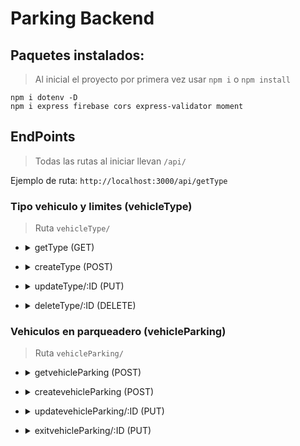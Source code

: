 # Parking Backend

## Paquetes instalados:

>Al inicial el proyecto por primera vez usar `npm i` o `npm install`

```
npm i dotenv -D
npm i express firebase cors express-validator moment
```

## EndPoints

>Todas las rutas al iniciar llevan `/api/`

Ejemplo de ruta: `http://localhost:3000/api/getType`

### Tipo vehiculo y limites (vehicleType)

>Ruta `vehicleType/`

- <details>
  <summary>getType (GET)</summary>

  ```sh
  Response ok:
  {
      ok: true,
      message: 'success',
      data: [
          {
              id: String,
              type_name: String,
              maximum_capacity: Number,
              current_capacity: Number
          },
          {
              id: String,
              type_name: String,
              maximum_capacity: Number,
              current_capacity: Number
          }
      ]
  }

  Response fail:
    {
        ok: false,
        message: 'fail'
    }
  ```
  
</details>

- <details>
  <summary>createType (POST)</summary>

  ```sh
  Body:
    {
        type_name: String,
        maximum_capacity: Number,
        current_capacity: Number
    }

  Response ok:
    {
        ok: true,
        message: 'success',
        data: {
            id: String,
            type_name: String,
            maximum_capacity: Number,
            current_capacity: Number
        }
    }

  Response fail:
    {
        ok: false,
        message: 'fail'
    }

  Response existe:
    {
      ok: true,
      message: "Ya esta registrado 'type_name'"
    }
  ```

</details>

- <details>
  <summary>updateType/:ID (PUT)</summary>

  ```sh
  Body:
    {
        maximum_capacity: Number
    }

  Response ok:
    {
        ok: true,
        message: 'success update'
    }

  Response fail:
    {
        ok: false,
        message: 'fail'
    }
  ```
  
</details>

- <details>
  <summary>deleteType/:ID (DELETE)</summary>

  ```sh
  Response ok:
    {
        ok: true,
        message: 'success delete'
    }

  Response fail:
    {
        ok: false,
        message: 'fail'
    }
  ```
  
</details>

### Vehiculos en parqueadero (vehicleParking)

>Ruta `vehicleParking/`

- <details>
  <summary>getvehicleParking (POST)</summary>

  ```sh
  Body:
    {
        limit: Number,
        fistPlates: String, (optional)
        lastPlates: String, (optional)
        type: String (optional)
    }

  Response ok:
    {
        ok: true,
        message: 'success',
        data: [
          {
            id: String,
            plates_vehicle: String,
            doc_owner: String,
            name_owner: String,
            type_vehicle: String,
            id_type_vehicle: String,
            initial_date: String
          },
          {
            id: String,
            plates_vehicle: String,
            doc_owner: String,
            name_owner: String,
            type_vehicle: String,
            id_type_vehicle: String,
            initial_date: String
          }
        ]
    }

  Response fail:
    {
        ok: false,
        message: 'fail'
    }
  ```

</details>

- <details>
  <summary>createvehicleParking (POST)</summary>

  ```sh
  Body:
    {
        plates_vehicle: String,
        doc_owner: String,
        name_owner: String,
        type_vehicle: String,
        id_type_vehicle: String
    }

  Response ok:
    {
        ok: true,
        message: 'success',
        data: {
            id: String,
            plates_vehicle: String,
            doc_owner: String,
            name_owner: String,
            type_vehicle: String,
            id_type_vehicle: String,
            initial_date: String
        }
    }

  Response fail:
    {
        ok: false,
        message: 'fail'
    }

  Response existe:
    {
      ok: true,
      message: "Ya esta registrado 'plates_vehicle'"
    }

  Response no existe tipo:
    {
      ok: true,
      message: "No existe el tipo de vehiculo ingresado"
    }

  Response no existe cupo:
    {
      ok: true,
      message: "Ya se alcanso la capacidad maxima de ese tipo de vehiculo (numero)"
    }
  ```

</details>

</details>

- <details>
  <summary>updatevehicleParking/:ID (PUT)</summary>

  ```sh
  Body:
    {
        plates_vehicle: String,
        doc_owner: String,
        name_owner: String
    }

  Response ok:
    {
        ok: true,
        message: 'success update'
    }

  Response fail:
    {
        ok: false,
        message: 'fail'
    }
  ```

</details>

</details>

- <details>
  <summary>exitvehicleParking/:ID (PUT)</summary>

  ```sh
  Body:
    {
        plates_vehicle: String,
        pay: Number,
        id_type_vehicle: String
    }

  Response ok:
    {
        ok: true,
        message: 'success exit'
    }

  Response fail:
    {
        ok: false,
        message: 'fail'
    }
  ```

</details>